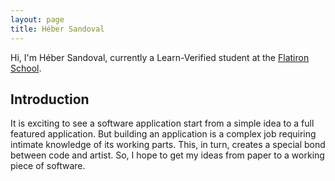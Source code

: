 ```yaml
---
layout: page
title: Héber Sandoval
---
```

Hi, I'm Héber Sandoval, currently a Learn-Verified student at the [Flatiron School](https://learn.co).

## Introduction

It is exciting to see a software application start from a simple idea to a full featured application. But building an application is a complex job requiring intimate knowledge of its working parts. This, in turn, creates a special bond between code and artist. So, I hope to get my ideas from paper to a working piece of software.
